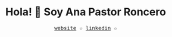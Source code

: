 
<h1 align='center'>Hola! 👋 Soy Ana Pastor Roncero</h1>
<div align='center'>
  <samp>
    <a href='https://personal-web-kohl.vercel.app/'>website</a> ☆
    <a href='www.linkedin.com/in/ana-pastor-roncero'>linkedin</a> ☆
  </samp>
</div>
